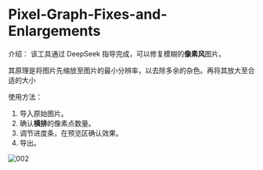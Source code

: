 # Pixel-Graph-Fixes-and-Enlargements

介绍：
该工具通过 DeepSeek 指导完成，可以修复模糊的**像素风**图片。

其原理是将图片先缩放至图片的最小分辨率，以去除多余的杂色。再将其放大至合适的大小

使用方法：
1. 导入原始图片。
2. 确认**横排**的像素点数量。
3. 调节进度条，在预览区确认效果。
4. 导出。

![002](https://github.com/user-attachments/assets/142faa48-949e-4ca7-bfce-45e67bfc6838)
